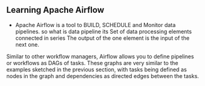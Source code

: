 ## Learning Apache Airflow
- Apache Airflow is a tool to BUILD, SCHEDULE and Monitor data pipelines.
so what is data pipeline
its Set of data processing elements connected in series
The output of the one element is the input of the next one.

Similar to other workflow managers, Airflow allows you to define pipelines or workflows as DAGs of tasks. These graphs are very similar to the examples sketched in the previous section, with tasks being defined as nodes in the graph and dependencies as directed edges between the tasks.

